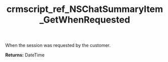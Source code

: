 ﻿---
title: crmscript_ref_NSChatSummaryItem_GetWhenRequested
description: DateTime NSChatSummaryItem.GetWhenRequested()
intellisense: NSChatSummaryItem.GetWhenRequested
keywords: NSChatSummaryItem, GetWhenRequested
so.topic: reference
---

When the session was requested by the customer.

**Returns:** DateTime


